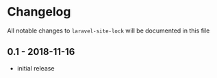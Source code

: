 # Changelog

All notable changes to `laravel-site-lock` will be documented in this file

## 0.1 - 2018-11-16

- initial release

